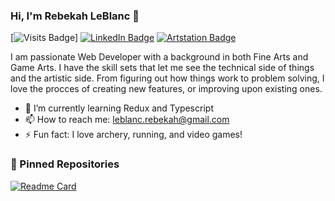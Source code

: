 ### Hi, I'm Rebekah LeBlanc 👋

[![Visits Badge](https://badges.pufler.dev/visits/R-LeBlanc/R-LeBlanc)] [![LinkedIn Badge](https://img.shields.io/badge/LinkedIn-Profile-informational?style=for-the-badge&logo=linkedin&logoColor=white&color=0D76A8)](https://www.linkedin.com/in/rebekahleblanc/) [![Artstation Badge](https://img.shields.io/badge/Artstation-Profile-informational?style=for-the-badge&logo=artstation&logoColor=white&color=0D76A8)](https://www.artstation.com/rebekahleblanc)

I am passionate Web Developer with a background in both Fine Arts and Game Arts. I have the skill sets that let
me see the technical side of things and the artistic side.
From figuring out how things work to problem solving, I love the procces of creating new 
features, or improving upon existing ones.

- 🌱 I’m currently learning Redux and Typescript
- 📫 How to reach me: leblanc.rebekah@gmail.com
- ⚡ Fun fact: I love archery, running, and video games!


 ### :pushpin: Pinned Repositories

[![Readme Card](https://github-readme-stats.vercel.app/api/pin?username=R_LeBlanc&repo=Final-Projec)](https://github.com/R-LeBlanc/Final-Projec)

<!-- <a href="https://github.com/R-LeBlanc/Final-Project">
 <img align="center" style="margin:1rem 0.5rem" src="https://github-readme-stats.vercel.app/api/pin/?username=R-LeBlanc&repo=Final-Project&title_color=ffffff&text_color=c9cacc&icon_color=4AB197&bg_color=1A2B34" />
</a> -->
